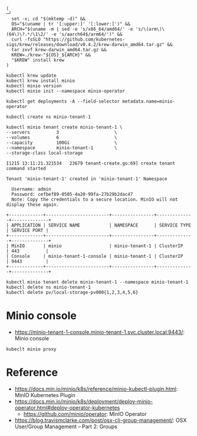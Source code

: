 

```commandline
(                                                                                                                                              ─╯
  set -x; cd "$(mktemp -d)" &&
  OS="$(uname | tr '[:upper:]' '[:lower:]')" &&
  ARCH="$(uname -m | sed -e 's/x86_64/amd64/' -e 's/\(arm\)\(64\)\?.*/\1\2/' -e 's/aarch64$/arm64/')" &&
  curl -fsSLO "https://github.com/kubernetes-sigs/krew/releases/download/v0.4.2/krew-darwin_amd64.tar.gz" &&
  tar zxvf krew-darwin_amd64.tar.gz &&
  KREW=./krew-"${OS}_${ARCH}" &&
  "$KREW" install krew
)
```

```commandline
kubectl krew update
kubectl krew install minio
kubectl minio version
kubectl minio init --namespace minio-operator
```

```commandline
kubectl get deployments -A --field-selector metadata.name=minio-operator
```

```commandline
kubectl create ns minio-tenant-1
```
```commandline
kubectl minio tenant create minio-tenant-1 \
--servers          3                     \
--volumes          6                     \
--capacity         100Gi                 \
--namespace        minio-tenant-1        \
--storage-class local-storage
```

```text
I1215 13:11:21.321534   23679 tenant-create.go:69] create tenant command started

Tenant 'minio-tenant-1' created in 'minio-tenant-1' Namespace

  Username: admin
  Password: cefbef89-0505-4a20-99fa-27b29b2dac47
  Note: Copy the credentials to a secure location. MinIO will not display these again.

+-------------+------------------------+----------------+--------------+--------------+
| APPLICATION | SERVICE NAME           | NAMESPACE      | SERVICE TYPE | SERVICE PORT |
+-------------+------------------------+----------------+--------------+--------------+
| MinIO       | minio                  | minio-tenant-1 | ClusterIP    | 443          |
| Console     | minio-tenant-1-console | minio-tenant-1 | ClusterIP    | 9443         |
+-------------+------------------------+----------------+--------------+--------------+
```

```commandline
kubectl minio tenant delete minio-tenant-1 --namespace minio-tenant-1
kubectl delete ns minio-tenant-1
kubectl delete pv/local-storage-pv000{1,2,3,4,5,6}
```

# Minio console
   * https://minio-tenant-1-console.minio-tenant-1.svc.cluster.local:9443/: Minio console

```commandline
kubeclt minio proxy
```

# Reference
   * https://docs.min.io/minio/k8s/reference/minio-kubectl-plugin.html: MinIO Kubernetes Plugin
   * https://docs.min.io/minio/k8s/deployment/deploy-minio-operator.html#deploy-operator-kubernetes
      * https://github.com/minio/operator: MinIO Operator
   * https://blog.travismclarke.com/post/osx-cli-group-management/: OSX User/Group Management – Part 2: Groups
